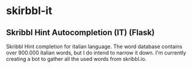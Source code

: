 # skirbbl-it
## Skribbl Hint Autocompletion (IT) (Flask)

Skribbl Hint completion for italian language. The word database contains over 900.000 italian words, but I do intend to narrow it down. I'm currently creating a bot to gather all the used words from skribbl.io.
